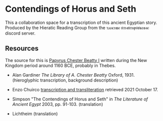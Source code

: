# Contendings of Horus and Seth

This a collaboration space for a transcription of this ancient
Egyptian story. Produced by the Hieratic Reading Group from
the ⲧⲁⲛⲥⲏⲃⲉ ⲛ̄ⲧⲙⲛ̄ⲧⲛⲣⲙ̄ⲛ̄ⲕⲏⲙⲉ discord server.

## Resources

The source for this is [Papyrus Chester Beatty I](https://viewer.cbl.ie/viewer/image/Pap_1_1/1/) written during the New Kingdom period around 1160 BCE,
probably in Thebes.

- Alan Gardiner *The Library of A. Chester Beatty* Oxford, 1931.
  (hieroglyphic transcription, background description)

- Enzo Chuirco [transcription and transliteration](http://www.enzochiurco.it/HS%20gero%20+%20t%20+%20t.htm) retrieved 2021 October 17.

- Simpson "The Contendings of Horus and Seth" in *The Literature of Ancient Egypt* 2003, pp. 91-103.
  (translation)

- Lichtheim
  (translation)
